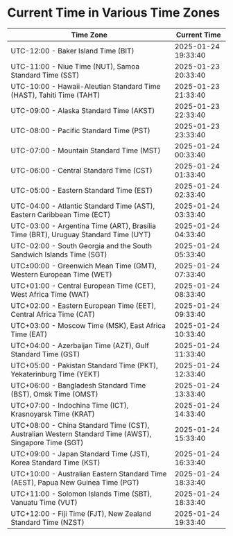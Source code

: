 # Current Time in Various Time Zones

| Time Zone | Current Time |
|-----------|--------------|
| UTC-12:00 - Baker Island Time (BIT) | 2025-01-24 19:33:40 |
| UTC-11:00 - Niue Time (NUT), Samoa Standard Time (SST) | 2025-01-23 20:33:40 |
| UTC-10:00 - Hawaii-Aleutian Standard Time (HAST), Tahiti Time (TAHT) | 2025-01-23 21:33:40 |
| UTC-09:00 - Alaska Standard Time (AKST) | 2025-01-23 22:33:40 |
| UTC-08:00 - Pacific Standard Time (PST) | 2025-01-23 23:33:40 |
| UTC-07:00 - Mountain Standard Time (MST) | 2025-01-24 00:33:40 |
| UTC-06:00 - Central Standard Time (CST) | 2025-01-24 01:33:40 |
| UTC-05:00 - Eastern Standard Time (EST) | 2025-01-24 02:33:40 |
| UTC-04:00 - Atlantic Standard Time (AST), Eastern Caribbean Time (ECT) | 2025-01-24 03:33:40 |
| UTC-03:00 - Argentina Time (ART), Brasília Time (BRT), Uruguay Standard Time (UYT) | 2025-01-24 04:33:40 |
| UTC-02:00 - South Georgia and the South Sandwich Islands Time (SGT) | 2025-01-24 05:33:40 |
| UTC±00:00 - Greenwich Mean Time (GMT), Western European Time (WET) | 2025-01-24 07:33:40 |
| UTC+01:00 - Central European Time (CET), West Africa Time (WAT) | 2025-01-24 08:33:40 |
| UTC+02:00 - Eastern European Time (EET), Central Africa Time (CAT) | 2025-01-24 09:33:40 |
| UTC+03:00 - Moscow Time (MSK), East Africa Time (EAT) | 2025-01-24 10:33:40 |
| UTC+04:00 - Azerbaijan Time (AZT), Gulf Standard Time (GST) | 2025-01-24 11:33:40 |
| UTC+05:00 - Pakistan Standard Time (PKT), Yekaterinburg Time (YEKT) | 2025-01-24 12:33:40 |
| UTC+06:00 - Bangladesh Standard Time (BST), Omsk Time (OMST) | 2025-01-24 13:33:40 |
| UTC+07:00 - Indochina Time (ICT), Krasnoyarsk Time (KRAT) | 2025-01-24 14:33:40 |
| UTC+08:00 - China Standard Time (CST), Australian Western Standard Time (AWST), Singapore Time (SGT) | 2025-01-24 15:33:40 |
| UTC+09:00 - Japan Standard Time (JST), Korea Standard Time (KST) | 2025-01-24 16:33:40 |
| UTC+10:00 - Australian Eastern Standard Time (AEST), Papua New Guinea Time (PGT) | 2025-01-24 18:33:40 |
| UTC+11:00 - Solomon Islands Time (SBT), Vanuatu Time (VUT) | 2025-01-24 18:33:40 |
| UTC+12:00 - Fiji Time (FJT), New Zealand Standard Time (NZST) | 2025-01-24 19:33:40 |
